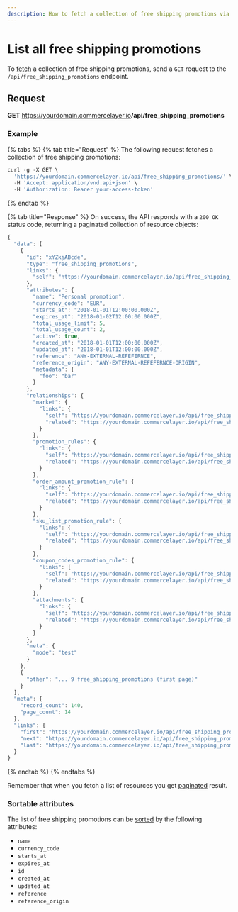 ```yaml
---
description: How to fetch a collection of free shipping promotions via API
---
```


# List all free shipping promotions

To <a href="https://docs.commercelayer.io/developers/fetching-resources" target="_blank">fetch</a> a collection of free shipping promotions, send a `GET` request to the `/api/free_shipping_promotions` endpoint.

## Request

**GET** https://yourdomain.commercelayer.io<b>/api/free_shipping_promotions</b>

### **Example**

{% tabs %}
{% tab title="Request" %}
The following request fetches a collection of free shipping promotions:

```javascript
curl -g -X GET \
  'https://yourdomain.commercelayer.io/api/free_shipping_promotions/' \
  -H 'Accept: application/vnd.api+json' \
  -H 'Authorization: Bearer your-access-token'
```
{% endtab %}

{% tab title="Response" %}
On success, the API responds with a `200 OK` status code, returning a paginated collection of resource objects:

```javascript
{
  "data": [
    {
      "id": "xYZkjABcde",
      "type": "free_shipping_promotions",
      "links": {
        "self": "https://yourdomain.commercelayer.io/api/free_shipping_promotions/xYZkjABcde"
      },
      "attributes": {
        "name": "Personal promotion",
        "currency_code": "EUR",
        "starts_at": "2018-01-01T12:00:00.000Z",
        "expires_at": "2018-01-02T12:00:00.000Z",
        "total_usage_limit": 5,
        "total_usage_count": 2,
        "active": true,
        "created_at": "2018-01-01T12:00:00.000Z",
        "updated_at": "2018-01-01T12:00:00.000Z",
        "reference": "ANY-EXTERNAL-REFEFERNCE",
        "reference_origin": "ANY-EXTERNAL-REFEFERNCE-ORIGIN",
        "metadata": {
          "foo": "bar"
        }
      },
      "relationships": {
        "market": {
          "links": {
            "self": "https://yourdomain.commercelayer.io/api/free_shipping_promotions/xYZkjABcde/relationships/market",
            "related": "https://yourdomain.commercelayer.io/api/free_shipping_promotions/xYZkjABcde/market"
          }
        },
        "promotion_rules": {
          "links": {
            "self": "https://yourdomain.commercelayer.io/api/free_shipping_promotions/xYZkjABcde/relationships/promotion_rules",
            "related": "https://yourdomain.commercelayer.io/api/free_shipping_promotions/xYZkjABcde/promotion_rules"
          }
        },
        "order_amount_promotion_rule": {
          "links": {
            "self": "https://yourdomain.commercelayer.io/api/free_shipping_promotions/xYZkjABcde/relationships/order_amount_promotion_rule",
            "related": "https://yourdomain.commercelayer.io/api/free_shipping_promotions/xYZkjABcde/order_amount_promotion_rule"
          }
        },
        "sku_list_promotion_rule": {
          "links": {
            "self": "https://yourdomain.commercelayer.io/api/free_shipping_promotions/xYZkjABcde/relationships/sku_list_promotion_rule",
            "related": "https://yourdomain.commercelayer.io/api/free_shipping_promotions/xYZkjABcde/sku_list_promotion_rule"
          }
        },
        "coupon_codes_promotion_rule": {
          "links": {
            "self": "https://yourdomain.commercelayer.io/api/free_shipping_promotions/xYZkjABcde/relationships/coupon_codes_promotion_rule",
            "related": "https://yourdomain.commercelayer.io/api/free_shipping_promotions/xYZkjABcde/coupon_codes_promotion_rule"
          }
        },
        "attachments": {
          "links": {
            "self": "https://yourdomain.commercelayer.io/api/free_shipping_promotions/xYZkjABcde/relationships/attachments",
            "related": "https://yourdomain.commercelayer.io/api/free_shipping_promotions/xYZkjABcde/attachments"
          }
        }
      },
      "meta": {
        "mode": "test"
      }
    },
    {
      "other": "... 9 free_shipping_promotions (first page)"
    }
  ],
  "meta": {
    "record_count": 140,
    "page_count": 14
  },
  "links": {
    "first": "https://yourdomain.commercelayer.io/api/free_shipping_promotions?page[number]=1&page[size]=10",
    "next": "https://yourdomain.commercelayer.io/api/free_shipping_promotions?page[number]=2&page[size]=10",
    "last": "https://yourdomain.commercelayer.io/api/free_shipping_promotions?page[number]=14&page[size]=10"
  }
}
```
{% endtab %}
{% endtabs %}

Remember that when you fetch a list of resources you get <a href="https://docs.commercelayer.io/developers/pagination" target="_blank">paginated</a> result.

### Sortable attributes

The list of free shipping promotions can be <a href="https://docs.commercelayer.io/developers/sorting-results" target="_blank">sorted</a> by the following attributes:

* `name`
* `currency_code`
* `starts_at`
* `expires_at`
* `id`
* `created_at`
* `updated_at`
* `reference`
* `reference_origin`

